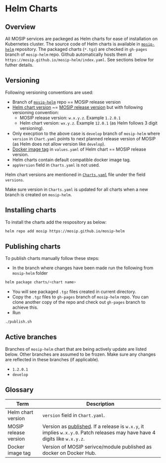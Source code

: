 # Helm Charts

## Overview
All MOSIP services are packeged as Helm charts for ease of installation on Kubernetes cluster. The source code of Helm charts is available in [`mosip-helm`](https://github.com/mosip/mosip-helm) repository. The packaged charts (`*.tgz`) are checked in `gh-pages` branch of `mosip-helm` repo. Github automatically hosts them at `https://mosip.github.io/mosip-helm/index.yaml`.  See sections below for futher details.

## Versioning 
Following versioning conventions are used:

* Branch of [`mosip-helm`](https://github.com/mosip/mosip-helm) repo == MOSIP release version
* [Helm chart version](#glossary) ~= [MOSIP release version](#gloassary) but with following versioning convention:
    * MOSIP release version: `w.x.y.z`. Example `1.2.0.1`
    * Helm chart version: `wx.y.z`. Example `12.0.1` (as Helm follows 3 digit versioning).
* Only execption to the above case is `develop` branch of `mosip-helm` where `version` in `Chart.yaml` points to next planned release version of MOSIP (as Helm does not allow version like `develop`).
* [Docker image tag](#glossary) in `values.yaml` of Helm chart == MOSIP release version.
* Helm charts contain default compatible docker image tag.
* `appVersion` field in `Charts.yaml` is not used. 

Helm chart versions are mentioned in [`Charts.yaml`](https://github.com/mosip/mosip-helm/blob/1.2.0/charts/artifactory/Chart.yaml) file under the field `versions`. 

Make sure version in `Charts.yaml` is updated for all charts when a new branch is created on `mosip-helm`.

## Installing charts
To install the charts add the respository as below:
```sh
helm repo add mosip https://mosip.github.io/mosip-helm
```
## Publishing charts
To publish charts manually follow these steps:

* In the branch where changes have been made run the following from `mosip-helm` folder
```sh
helm package charts/<chart name>
```
* You will see packaged `.tgz` files created in current directory.
* Copy the `.tgz` files to `gh-pages` branch of `mosip-helm` repo. You can clone another copy of the repo and check out `gh-pages` branch to achieve this.
* Run 
```sh
./publish.sh
```

## Active branches
Branches of `mosip-helm` chart that are being actively update are listed below. Other branches are assumed to be frozen. Make sure any changes are reflected in these branches (if applicable).
* `1.2.0.1` 
* `develop`

## Glossary
|Term|Description|
|---|---|
|Helm chart version|`version` field in `Chart.yaml`.|
|MOSIP release version| Version as [published](releases.md). If a release is `w.x.y`, it implies `w.x.y.0`. Patch releases may have have 4 digits like `w.x.y.z`.|
|Docker image tag|Version of MOSIP serivce/module published as docker on Docker Hub.|

